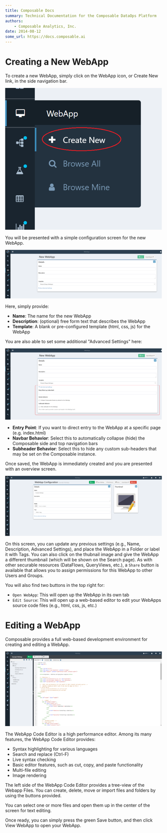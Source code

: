 ```yaml
---
title: Composable Docs
summary: Technical Documentation for the Composable DataOps Platform
authors:
    - Composable Analytics, Inc.
date: 2014-08-12
some_url: https://docs.composable.ai
---
```


# Creating a New WebApp

To create a new WebApp, simply click on the WebApp icon, or Create New link, in the side navigation bar.

![!Create a WebApp Link](img/Composable-WebApp-01.png)

You will be presented with a simple configuration screen for the new WebApp.

![!Create a WebApp configuration screen](img/Composable-WebApp-02.png)

Here, simply provide:

* **Name**: The name for the new WebApp
* **Description**: (optional) free form text that describes the WebApp
* **Template**: A blank or pre-configured template (html, css, js) for the WebApp

You are also able to set some additional "Advanced Settings" here:

![!Create a WebApp configuration screen with advanced settings shown](img/Composable-WebApp-03.png)

* **Entry Point**: If you want to direct entry to the WebApp at a specific page (e.g. index.html)
* **Navbar Behavior**: Select this to automatically collapse (hide) the Composable side and top navigation bars
* **Subheader Behavior**: Select this to hide any custom sub-headers that may be set on the Composable instance.

Once saved, the WebApp is immediately created and you are presented with an overview screen.

![!Saved WebApp configuration screen](img/Composable-WebApp-04.png)

On this screen, you can update any previous settings (e.g., Name, Description, Advanced Settings), and place the WebApp in a Folder or label it with Tags. You can also click on the thubnail image and give the WebApp a different thumbnail (which will be shown on the Search page). As with other securable resources (DataFlows, QueryViews, etc.), a `Share` button is available that allows you to assign permissions for this WebApp to other Users and Groups.

You will also find two buttons in the top right for:

* `Open WebApp`: This will open up the WebApp in its own tab
* `Edit Source`: This will open up a web-based editor to edit your WebApps source code files (e.g., html, css, js, etc.)

# Editing a WebApp

Composable provides a full web-based development environment for creating and editing a WebApp.

![!Editing a WebApp](img/Composable-WebApp-05.png)

The WebApp Code Editor is a high performance editor. Among its many features, the WebApp Code Editor provides:

* Syntax highlighting for various languages
* Search and replace (Ctrl-F)
* Live syntax checking
* Basic editor features, such as cut, copy, and paste functionality
* Multi-file editing
* Image rendering

The left side of the WebApp Code Editor provides a tree-view of the Webapp Files. You can create, delete, move or import files and folders by using the buttons provided.

You can select one or more files and open them up in the center of the screen for text editing.

Once ready, you can simply press the green Save button, and then click View WebApp to open your WebApp.